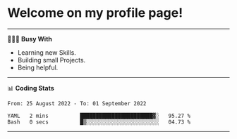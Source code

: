 # Welcome on my profile page!
<!-- print(("dralla"[::-1]+"s").capitalize()) -->

---
👨🏻‍💻 **Busy With**
* Learning new Skills.
* Building small Projects.
* Being helpful.

---
📊 **Coding Stats**
<!--START_SECTION:waka-->

```text
From: 25 August 2022 - To: 01 September 2022

YAML   2 mins          ███████████████████████▓░   95.27 %
Bash   0 secs          █▒░░░░░░░░░░░░░░░░░░░░░░░   04.73 %
```

<!--END_SECTION:waka-->
---
